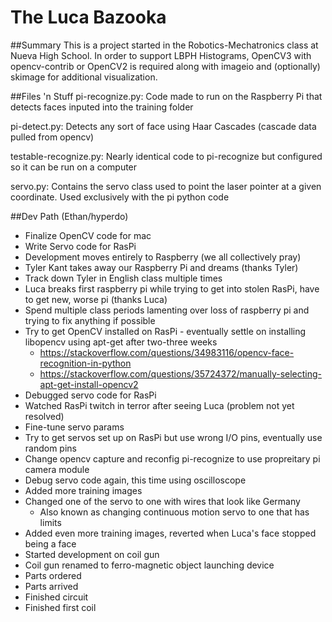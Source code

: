 # The Luca Bazooka

##Summary
This is a project started in the Robotics-Mechatronics class at Nueva High School. In order to support LBPH Histograms, OpenCV3 with opencv-contrib or OpenCV2 is required along with imageio and (optionally) skimage for additional visualization.

##Files 'n Stuff
pi-recognize.py: Code made to run on the Raspberry Pi that detects faces inputed into the training folder 

pi-detect.py: Detects any sort of face using Haar Cascades (cascade data pulled from opencv) 

testable-recognize.py: Nearly identical code to pi-recognize but configured so it can be run on a computer 

servo.py: Contains the servo class used to point the laser pointer at a given coordinate. Used exclusively with the pi python code

##Dev Path (Ethan/hyperdo)
 - Finalize OpenCV code for mac
 - Write Servo code for RasPi
 - Development moves entirely to Raspberry (we all collectively pray) 
 - Tyler Kant takes away our Raspberry Pi and dreams (thanks Tyler)
 - Track down Tyler in English class multiple times
 - Luca breaks first raspberry pi while trying to get into stolen RasPi, have to get new, worse pi (thanks Luca)
 - Spend multiple class periods lamenting over loss of raspberry pi and trying to fix anything if possible
 - Try to get OpenCV installed on RasPi - eventually settle on installing libopencv using apt-get after two-three weeks
   + https://stackoverflow.com/questions/34983116/opencv-face-recognition-in-python
   + https://stackoverflow.com/questions/35724372/manually-selecting-apt-get-install-opencv2
 - Debugged servo code for RasPi
 - Watched RasPi twitch in terror after seeing Luca (problem not yet resolved)
 - Fine-tune servo params
 - Try to get servos set up on RasPi but use wrong I/O pins, eventually use random pins
 - Change opencv capture and reconfig pi-recognize to use propreitary pi camera module
 - Debug servo code again, this time using oscilloscope
 - Added more training images
 - Changed one of the servo to one with wires that look like Germany
   + Also known as changing continuous motion servo to one that has limits
 - Added even more training images, reverted when Luca's face stopped being a face
 - Started development on coil gun
 - Coil gun renamed to ferro-magnetic object launching device
 - Parts ordered
 - Parts arrived
 - Finished circuit
 - Finished first coil
